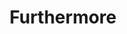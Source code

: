 ---
layout: songs
title: Furthermore
album: You Call This An Apocalypse?
components: ['tabs']
short_name: furthermore

song_name: Furthermore
song_tagline: This song right here...

song_description: Explore the philosophical depths of the liquor cabinet at your grandma's house.

spotify_id: 7ivJF1JLWkHSOsOaq3KIwG

lyrics: |-
    I was thinking the other day:
    Why do good men die? Why do criminals get away?
    Why do they nail down a coffin lid anyway?
    Because of zombies.

    If it’s a secret, then where is the King?
    What crashed at Roswell and made it a thing?
    Why is there a French fry in my onion rings?
    Conspiracy.

    Do you think that if I told it,
    you would have the power to control it?
    You can’t have everything; how would you hold it?
    And furthermore…

    Only scientists can tell us:
    who builds robots so rebellious?
    No use hiding, they can smell us.

    Will the rains take our lives?
    When the flood waters come, will the wicked survives?
    Did Noah keep bees in his ark hives?
    I submit that he did.

    In the event the protagonist dies,
    who will be the hero when the villains arrive?
    The one who saves the city will get a surprise!
    You think it’s bees?

    I think it's bees.
---